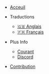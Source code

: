 - [Acceuil]()
- Traductions
  - [:uk: Anglais](/)
  - [:fr: Français](/fr/README.md)

- Plus Info
  - [Courant](inspirations.md)
  - [Discord](https://discord.gg/dbY9xSuK)
- [Contribution](https://istic.computer-engineering.tech/#/contributions)
